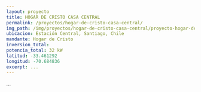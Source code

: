 ```yaml
---
layout: proyecto
title: HOGAR DE CRISTO CASA CENTRAL
permalink: /proyectos/hogar-de-cristo-casa-central/
img_path: /img/proyectos/hogar-de-cristo-casa-central/proyecto-hogar-de-cristo.jpg
ubicacion: Estación Central, Santiago, Chile
mandante: Hogar de Cristo
inversion_total: 
potencia_total: 32 kW
latitud: -33.461292
longitud: -70.684836
excerpt: ...
---
```


...
